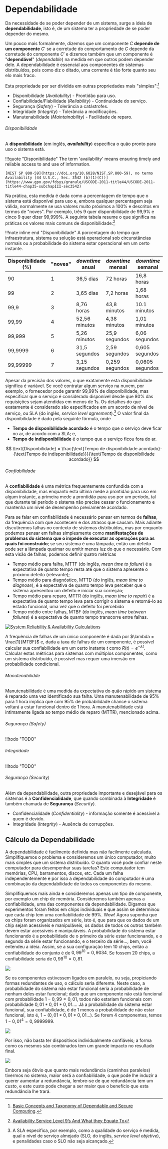 # Dependabilidade

Da necessidade de se poder depender de um sistema, surge a ideia de **dependabilidade**, isto é, de um sistema ter a propriedade de se poder depender do mesmo.

Um pouco mais formalmente, dizemos que um componente $C$ **depende de um componente** $C'$ se a corretude do comportamento de $C$ depende da corretude do componente $C'$ e dizemos também que um componente é "**dependável**" (*dependable*) na medida em que outros podem depender dele.
A dependabilidade é essencial aos componentes de sistemas distribuídos, pois como diz o ditado, uma corrente é tão forte quanto seu elo mais fraco.

Esta propriedade por ser dividida em outras propriedades mais "simples":[^avizienis]

* Disponibilidade (*Availability*) - Prontidão para uso.
* Confiabilidade/Fiabilidade (*Reliability*) - Continuidade do serviço.
* Segurança (*Safety*) - Tolerância a catástrofes.
* Integridade (*Integrity*) - Tolerância a modificações.
* Manutenabilidade (*Maintainability*) - Facilidade de reparo.

[^avizienis]: [Basic Concepts and Taxonomy of Dependable and Secure Computing](https://www.nasa.gov/pdf/636745main_day_3-algirdas_avizienis.pdf).

###### Disponibilidade
A **disponibilidade** (em inglês, ***availability***) especifica o quão pronto para uso o sistema está.

!!!quote "Disponibilidade"
    The term 'availability' means ensuring timely and reliable access to and use of information.
    
    [NIST SP 800-59](https://doi.org/10.6028/NIST.SP.800-59), no termo Availability [44 U.S.C., Sec. 3542 (b)(1)(C))](https://www.gpo.gov/fdsys/granule/USCODE-2011-title44/USCODE-2011-title44-chap35-subchapIII-sec3542)

Na prática, esta medida é dada como a percentagem de tempo que o sistema está disponível para uso e, embora qualquer percentagem seja válida, normalmente se usa valores muito próximos a 100% e descritos em termos de "noves".
Por exemplo, três 9 quer disponibilidade de 99,9% e cinco 9 quer dizer 99,999%.
A seguinte tabela resume o que significa na práticas os valores mais comuns de disponibilidade:[^daniels]

[^daniels]: [Availability Service Level 9’s And What they Equate To](https://web.archive.org/web/20180728204314/https://www.digitaldaniels.com/availability-service-level-9s-equate/)

!!!note inline end "Disponibilidade"
     A porcentagem do tempo que infraestrutura, sistema ou solução está operacional sob circunstâncias normais ou a probabilidade do sistema estar operacional em um certo instante.

| Disponibilidade (%) | "noves" |  *downtime* anual | *downtime* mensal | *downtime* semanal |
|---------------------|---------|-------------------|-------------------|--------------------|
|90                   | 1       | 36,5 dias         | 72 horas          | 16,8 horas         |
|99                   | 2       | 3,65 dias         | 7,2 horas         | 1,68 horas         |
|99,9                 | 3       | 8,76 horas        | 43,8 minutos      | 10.1 minutos       |
|99,99                | 4       | 52,56 minutos     | 4,38 minutos      | 1,01 minutos       |
|99,999               | 5       | 5,26 minutos      | 25,9 segundos     | 6,06 segundos      |
|99,9999              | 6       | 31,5 segundos     | 2,59 segundos     | 0,605 segundos     |
|99,99999             | 7       | 3,15 segundos     | 0,259 segundos    | 0,0605 segundos    |

Apesar da precisão dos valores, o que exatamente esta disponibilidade significa é variável.
Se você contratar algum serviço na nuvem, por exemplo, o fornecedor pode garantir 99,99% de disponibilidade, mas especificar que o serviço é considerado disponível desde que 80% das requisições sejam atendidas em menos de 1s.
Os detalhes do que exatamente é considerado são especificados em um acordo de nível de serviço, ou SLA (do inglês, *service level agreement*).[^sla]
O valor final da disponibilidade é dado pela seguinte fórmula, onde

[^sla]: A SLA especifica, por exemplo, como a qualidade do serviço é medida, qual o nível de serviço almejado  (SLO, do inglês, *service level objetive*), e penalidades caso o SLO não seja alcançado.

* **Tempo de disponibilidade acordado** é o tempo que o serviço deve ficar no ar, de acordo com a SLA; e,
* **Tempo de indisponibilidade** é o tempo que o serviço ficou fora do ar.


$$
\text{Disponbilidade} = \frac{\text{Tempo de disponibilidade acordado}-{\text{Tempo de indisponibilidade}}}{\text{Tempo de disponibilidade acordado}}
$$


###### Confiabilidade
A **confiabilidade** é uma métrica frequentemente confundida com a disponibilidade, mas enquanto esta última mede a prontidão para uso em algum instante, a primeira mede a prontidão para uso por um período, tal que durante tal período o sistema não precise cessar o funcionamento e mantenha um nível de desempenho previamente acordado.

Para se falar em confiabilidade é necessário pensar em termos de **falhas**, da frequência com que acontecem e dos atrasos que causam.
Mais adiante discutiremos falhas no contexto de sistemas distribuídos, mas por enquanto podemos pensar em falhas simplesmente como **manifestações de problemas do sistema que o impede de executar as operações para as quais foi construído**; se seu sistema é uma lâmpada, então um defeito pode ser a lâmpada queimar ou emitir menos luz do que o necessário.
Com esta visão de falhas, podemos definir quatro métricas

* Tempo médio para falha, MTTF (do inglês, *mean time to failure*) é a expectativa de quanto tempo resta até que o sistema apresente o próximo defeito (relevante);
* Tempo médio para diagnóstico, MTTD (do inglês, *mean time to diagnose*), é a expectativa de quanto tempo leva perceber que o sistema apresentou um defeito e iniciar sua correção;
* Tempo médio para reparo, MTTR (do inglês, *mean time to repair*) é a expectativa de quanto tempo leva para corrigir o sistema e retorná-lo ao estado funcional, uma vez que o defeito foi percebido
* Tempo médio entre falhas, MTBF (do inglês, *mean time between failures*) é a expectativa de quanto tempo transcorre entre falhas.

[![System Reliability & Availability Calculations](../../drawings/mtbf.drawio)](https://www.bmc.com/blogs/system-reliability-availability-calculations/)

A frequência de falhas de um único componente é dada por $\lambda = \frac{1}{MTBF}$ e, dada a taxa de falhas de um componente, é possível calcular sua confiabilidade em um certo instante $t$ como $R(t) = e^{-\lambda t}$.
Calcular estas métricas para sistemas com múltiplos componentes, como um sistema distribuído, é possível mas requer uma imersão em probabilidade condicional.


###### Manutenabilidde

Manutenabilidade é uma medida da expectativa do quão rápido um sistema é reparado uma vez identificado sua falha.
Uma manutenabilidade de 95% para 1 hora implica que com 95% de probabilidade chance o sistema voltará a estar funcional dentro de 1 hora.
A manutenabilidade está intimamente ligada ao tempo médio de reparo (MTTR), mencionado acima.


###### Segurança (*Safety*)

!!!todo "TODO"

###### Integridade

!!!todo "TODO"


###### Segurança (*Security*)

Além da dependabilidade, outra propriedade importante e desejável para os sistemas é a **Confidencialidade**, que quando combinada à **Integridade** é também chamada de **Segurança** (*Security*). 

* Confidencialidade (*Confidentiality*) - informação somente é acessível a quem é devido.
* Integridade (*Integrity*) - Ausência de corrupções.

## Cálculo da Dependabilidade
A dependabilidade é facilmente definida mas não facilmente calculada.
Simplifiquemos o problema e consideremos um único computador, muito mais simples que um sistema distribuído. 
O quanto você pode confiar neste computador para desempenhar suas tarefas? Este computador tem memórias, CPU, barramentos, discos, etc. Cada um falha independentemente e por isso a dependabilidade do computador é uma combinação da dependabilidade de todos os componentes do mesmo.

Simplifiquemos mais ainda e consideremos apenas um tipo de componente, por exemplo um chip de memória.
Consideremos também apenas a confiabilidade, uma das componentes da dependabilidade.
Digamos que experimentos foram feitos em chips individuais e que assim se determinou que cada chip tem uma confiabilidade de 99%. Wow!
Agora suponha que os chips foram organizados em série, isto é, que para que os dados de um chip sejam acessíveis e manipuláveis, os dados de todos os outros também devem estar acessíveis e manipuláveis.
A probabilidade do sistema estar funcionando é a probabilidade de o primeiro da série estar funcionando, e o segundo da série estar funcionando, e o terceiro da série..., bem, você entendeu a ideia.
Assim, se a sua configuração tem 10 chips, então a confiabilidade do conjunto é de $0,99^{10} = 0,9034$. Se fossem 20 chips, a confiabilidade seria de $0,99^{10} = 0,81$.

![](../../drawings/reliability.drawio#0)

Se os componentes estivessem ligados em paralelo, ou seja, propiciando formas redundantes de uso, o cálculo seria diferente.
Neste caso, a probabilidade do sistema não estar funcional seria a probabilidade de nenhum deles estar funcional; dado que um componente não está funcional com probabilidade $1-0,99 = 0,01$, todos não estariam funcionais com probabilidade $0,01* 0,01 * 0,01 \ldots$. Já a probabilidade do sistema estar funcional, sua confiabilidade, é de 1 menos a probabilidade de não estar funcional, isto é, $1 - (0,01*0,01*0,01\ldots)$.
Se forem 4 componentes, temos $1 - 0,01^4 = 0,9999999$.

![](../../drawings/reliability.drawio#1)


Por isso, não basta ter dispositivos individualmente confiáveis; a forma como os mesmos são combinados tem um grande impacto no resultado final.

![](../../drawings/reliability.drawio#1)
 
Embora seja óbvio que quanto mais redundância (caminhos paralelos) tivermos no sistema, maior será a confiabilidade, o que pode lhe induzir a querer aumentar a redundância, lembre-se de que redundância tem um custo, e este custo pode chegar a ser maior que o benefício que esta redundância lhe trará.

